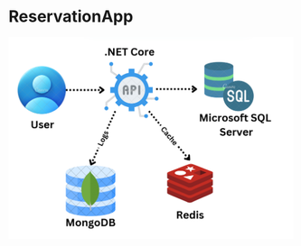 # ReservationApp
![alt text](https://github.com/shotttik/ReservationApp/blob/master/projectDesign.png)
